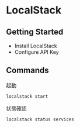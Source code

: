 # LocalStack

## Getting Started

- Install LocalStack
- Configure API Key

## Commands

起動

```sh
localstack start
```

状態確認

```sh
localstack status services
```
